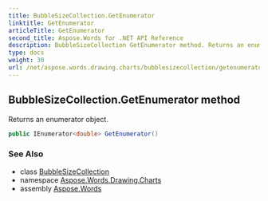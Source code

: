 ```yaml
---
title: BubbleSizeCollection.GetEnumerator
linktitle: GetEnumerator
articleTitle: GetEnumerator
second_title: Aspose.Words for .NET API Reference
description: BubbleSizeCollection GetEnumerator method. Returns an enumerator object in C#.
type: docs
weight: 30
url: /net/aspose.words.drawing.charts/bubblesizecollection/getenumerator/
---
```

## BubbleSizeCollection.GetEnumerator method

Returns an enumerator object.

```csharp
public IEnumerator<double> GetEnumerator()
```

### See Also

* class [BubbleSizeCollection](../)
* namespace [Aspose.Words.Drawing.Charts](../../bubblesizecollection/)
* assembly [Aspose.Words](../../../)
